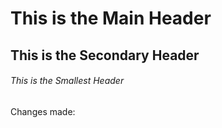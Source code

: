 # This is the Main Header 
## This is the Secondary Header 
###### This is the Smallest Header
Changes made: 
